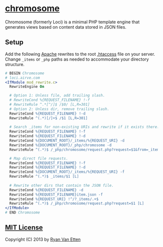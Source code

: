 # [chromosome](../../)

Chromosome (formerly Loci) is a minimal PHP template engine that generates views based on content data stored in JSON files.

## Setup

Add the following [Apache](http://httpd.apache.org/docs/2.0/misc/rewriteguide.html) rewrites to the root [.htaccess](http://en.wikipedia.org/wiki/Htaccess) file on your server. Change `_items` or `_php` paths as needed to accommodate your directory structure.

```apache
# BEGIN Chromosome
# loci.airve.com
<IfModule mod_rewrite.c>
  RewriteEngine On

  # Option 1: Unless file, add trailing slash.
  # RewriteCond %{REQUEST_FILENAME} !-f
  # RewriteRule ^.*[^/]$ /$0/ [L,R=301]
  # Option 2: Unless dir, remove trailing slash.
  RewriteCond %{REQUEST_FILENAME} !-d
  RewriteRule ^(.*)[/]+$ /$1 [L,R=301]
  
  # Search _items for non-existing URIs and rewrite if it exists there.
  RewriteCond %{REQUEST_FILENAME} !-f
  RewriteCond %{REQUEST_FILENAME} !-d
  RewriteCond %{DOCUMENT_ROOT}/_items/%{REQUEST_URI} -d
  RewriteCond %{DOCUMENT_ROOT}/_php/chromosome -d
  RewriteRule ^(.*)$ /_php/chromosome/request.php?request=$1&from=_items [L]

  # Map direct file requests.
  RewriteCond %{REQUEST_FILENAME} !-f
  RewriteCond %{REQUEST_FILENAME} !-d
  RewriteCond %{DOCUMENT_ROOT}/_items/%{REQUEST_URI} -f
  RewriteRule ^(.*)$ _items/$1 [L]
  
  # Rewrite other dirs that contain the JSON file.
  RewriteCond %{REQUEST_FILENAME} -d
  RewriteCond %{REQUEST_FILENAME}item.json -f
  RewriteCond %{REQUEST_URI} !^/?_items/.+$
  RewriteRule ^(.*)$ /_php/chromosome/request.php?request=$1 [L]
</IfModule>
# END Chromosome
```

## [MIT License](http://opensource.org/licenses/MIT)

Copyright (C) 2013 by [Ryan Van Etten](https://github.com/ryanve)